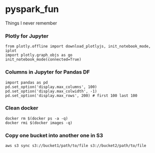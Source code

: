 # pyspark_fun
Things I never remember

### Plotly for Jupyter

```
from plotly.offline import download_plotlyjs, init_notebook_mode, iplot
import plotly.graph_objs as go
init_notebook_mode(connected=True)
```
### Columns in Jupyter for Pandas DF

```
import pandas as pd
pd.set_option('display.max_columns', 100)
pd.set_option('display.max_colwidth', -1)
pd.set_option('display.max_rows', 200) # first 100 last 100
```
### Clean docker
```
docker rm $(docker ps -a -q)
docker rmi $(docker images -q)
```
### Copy one bucket into another one in S3
```
aws s3 sync s3://bucket1/path/to/file s3://bucket2/path/to/file
```
